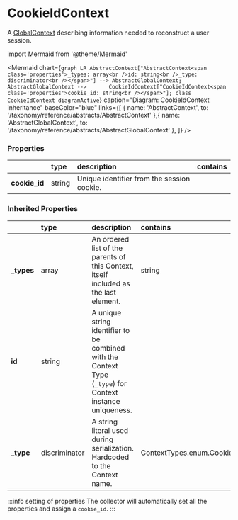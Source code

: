 # CookieIdContext

A [GlobalContext](/taxonomy/reference/global-contexts/overview.md) describing information needed to reconstruct a user session.

import Mermaid from '@theme/Mermaid'

<Mermaid chart={`
    graph LR
      AbstractContext["AbstractContext<span class='properties'>_types: array<br />id: string<br />_type: discriminator<br /></span>"] --> AbstractGlobalContext;
      AbstractGlobalContext -->       CookieIdContext["CookieIdContext<span class='properties'>cookie_id: string<br /></span>"];
    class CookieIdContext diagramActive
  `}
  caption="Diagram: CookieIdContext inheritance"
  baseColor="blue"
  links={[
{ name: 'AbstractContext', to: '/taxonomy/reference/abstracts/AbstractContext' },{ name: 'AbstractGlobalContext', to: '/taxonomy/reference/abstracts/AbstractGlobalContext' },  ]}
/>

### Properties

|                | type   | description                                | contains |
|:---------------|:-------|:-------------------------------------------|:---------|
| **cookie\_id** | string | Unique identifier from the session cookie. |          |
### Inherited Properties

|             | type          | description                                                                                                | contains                          |
|:------------|:--------------|:-----------------------------------------------------------------------------------------------------------|:----------------------------------|
| **\_types** | array         | An ordered list of the parents of this Context, itself included as the last element.                       | string                            |
| **id**      | string        | A unique string identifier to be combined with the Context Type (`_type`) for Context instance uniqueness. |                                   |
| **\_type**  | discriminator | A string literal used during serialization. Hardcoded to the Context name.                                 | ContextTypes.enum.CookieIdContext |

:::info setting of properties
The collector will automatically set all the properties and assign a `cookie_id`.
:::
